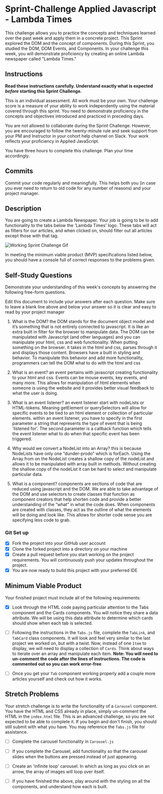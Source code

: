 # Sprint-Challenge Applied Javascript - Lambda Times

This challenge allows you to practice the concepts and techniques learned over the past week and apply them in a concrete project. This Sprint explored the DOM and the concept of components. During this Sprint, you studied the DOM, DOM Events, and Components. In your challenge this week, you will demonstrate proficiency by creating an online Lambda newspaper called "Lambda Times."

## Instructions

**Read these instructions carefully. Understand exactly what is expected _before_ starting this Sprint Challenge.**

This is an individual assessment. All work must be your own. Your challenge score is a measure of your ability to work independently using the material covered through this sprint. You need to demonstrate proficiency in the concepts and objectives introduced and practiced in preceding days.

You are not allowed to collaborate during the Sprint Challenge. However, you are encouraged to follow the twenty-minute rule and seek support from your PM and Instructor in your cohort help channel on Slack. Your work reflects your proficiency in Applied JavaScript.

You have three hours to complete this challenge. Plan your time accordingly.

## Commits

Commit your code regularly and meaningfully. This helps both you (in case you ever need to return to old code for any number of reasons) and your project manager.

## Description

You are going to create a Lambda Newspaper. Your job is going to be to add functionality to the tabs below the 'Lambda Times' logo. These tabs will act as filters for our articles, and when clicked on, should filter out all articles except those with that tag.

![Working Sprint Challenge Gif](./Sprint-Challenge.gif 'Example of working project')

In meeting the minimum viable product (MVP) specifications listed below, you should have a console full of correct responses to the problems given.

## Self-Study Questions

Demonstrate your understanding of this week's concepts by answering the following free-form questions.

Edit this document to include your answers after each question. Make sure to leave a blank line above and below your answer so it is clear and easy to read by your project manager

1. What is the DOM?
    the DOM stands for the document object model and it’s something that is not entirely connected to javascript. It is like an extra built in filter for the browser to manipulate data. The DOM can be manipulated with Javascript (and other languages) and you can manipulate your html, css and web functionality. When putting something on the browser. it takes in the html and css, parses through it and displays those content. Browsers have a built in styling and behavior. To manipulate this behavior and add more functionality, programmers can tell the DOM what to do with the html and css

2. What is an event?
    an event pertains with javascript creating functionality to your html and css. Events can be mouse events, key events, and many more. This allows for manipulation of html elements when someone is using the website and it provides better visual feedback to what the user is doing. 

3. What is an event listener?
    an event listener start with nodeLists or HTML-tokens. Meaning getElement or querySelectors will allow for specific events to be tied to an html element or collection of particular elements. within an event listener, you have to specify in the first parameter a string that represents the type of event that is being 'listened for'. The second parameter is a callback function which tells the event listener what to do when that specific event has been triggered.

4. Why would we convert a NodeList into an Array?
    this is because NodeLists have only one “dunder-prodo” which is forEach. Using the Array.from on the NodeList creates a shallow copy of the nodeList and allows it to be manipulated with array built in methods. Without creating the shallow copy of the nodeList it can be hard to select and manipulate particular data.

5. What is a component?
    components are sections of code that are reduced using javascript and the DOM. We are able to take advantage of the DOM and use selectors to create classes that function as component creators that help shorten code and provide a better understanding of the “what” in what the code does. When components are created with classes, they act as the outline of what the elements will be doing and look like. This allows for shorter code sense you are specifying less code to grab.

### Git Set up

* [X] Fork the project into your GitHub user account
* [X] Clone the forked project into a directory on your machine
* [X] Create a pull request before you start working on the project requirements.  You will continuously push your updates throughout the project.
* [X] You are now ready to build this project with your preferred IDE

## Minimum Viable Product

Your finished project must include all of the following requirements:

* [X] Look through the HTML code paying particular attention to the Tabs component and the Cards components. You will notice they share a data attribute. We will be using this data attribute to determine which cards should show when each tab is selected.

* [ ] Following the instructions in the `Tabs.js` file, complete the `TabLink`, and `TabCard` class components. It will look and feel very similar to the last project we worked on, but with a twist. Now, instead of one `Item` to display, we will need to display a collection of `Cards`. Think about ways to iterate over an array and manipulate each item.  **Note: You will need to un-comment the code after the lines of instructions.  The code is commented out so you can work error-free**

* [ ] Once you get your `Tab` component working properly add a couple more articles yourself and check out how it works.

## Stretch Problems

Your stretch challenge is to write the functionality of a `Carousel` component. You have the HTML and CSS already in place, simply un-comment the HTML in the `index.html` file. This is an advanced challenge, so you are not expected to be able to complete it. If you begin and don't finish, you should still submit with what you have. You may reference the `Tabs.js` file for assistance.

* [ ] Complete the carousel functionality in `Carousel.js`

* [ ] If you complete the Carousel, add functionality so that the carousel slides when the buttons are pressed instead of just appearing.

* [ ] Create an 'infinite loop' carousel. In which as long as you click on an arrow, the array of images will loop over itself.

* [ ] If you have finished the above, play around with the styling on all the components, and understand how each is built.
